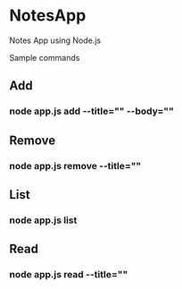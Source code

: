 # NotesApp
Notes App using Node.js

Sample commands

## Add
### node app.js add --title="<your title>" --body="<body of text>"
## Remove
### node app.js remove --title="<your title>"
## List
### node app.js list
## Read
### node app.js read --title="<your title>"

